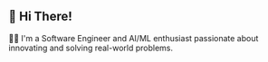 ## 👋 Hi There!

👨‍💻 I'm a Software Engineer and AI/ML enthusiast passionate about innovating and solving real-world problems.
